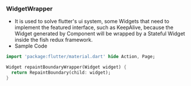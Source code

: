 ### WidgetWrapper

-   It is used to solve flutter's ui system, some Widgets that need to implement the featured interface, such as KeepAlive, because the Widget generated by Component will be wrapped by a Stateful Widget inside the fish redux framework.
-   Sample Code

```dart
import 'package:flutter/material.dart' hide Action, Page;

Widget repaintBoundaryWrapper(Widget widget) {
  return RepaintBoundary(child: widget);
}
```
